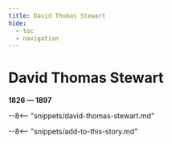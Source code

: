 ```yaml
---
title: David Thomas Stewart
hide:
  - toc
  - navigation 
---
```


# David Thomas Stewart

**1826 — 1897**

--8<-- "snippets/david-thomas-stewart.md"

--8<-- "snippets/add-to-this-story.md"